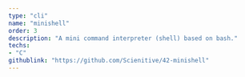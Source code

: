 ```yaml
---
type: "cli"
name: "minishell"
order: 3
description: "A mini command interpreter (shell) based on bash."
techs:
- "C"
githublink: "https://github.com/Scienitive/42-minishell"
---
```

